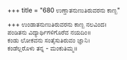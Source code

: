 +++
title = "680 ಉಣ್ಡಾತನುಣುತಿರುವರನು ಕಾಣ್ಬ"

+++
ಉಂಡಾತನುಣುತಿರುವರನು ಕಾಣ್ಬ ನಲವಿಂದ।  
ಪಂಡಿತನು ವಿದ್ಯಾರ್ಥಿಗಳಿಗೊರೆವ ನಯದಿಂ॥  
ಕಂಡು ಲೋಕವನು ಸಂತೈಸುತಿರುವಂ ಜ್ಞಾನಿ।  
ಕಂಡೆಲ್ಲರೊಳು ತನ್ನ - ಮಂಕುತಿಮ್ಮ॥  
